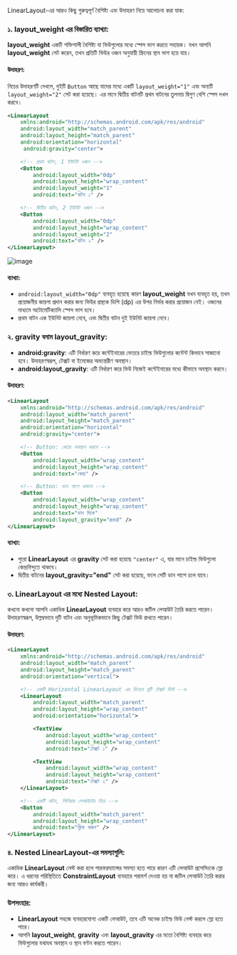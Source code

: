 LinearLayout-এর আরও কিছু গুরুত্বপূর্ণ বৈশিষ্ট্য এবং উদাহরণ নিয়ে আলোচনা করা যাক:

### ১. **layout_weight** এর বিস্তারিত ব্যাখ্যা:
**layout_weight** একটি শক্তিশালী বৈশিষ্ট্য যা ভিউগুলোর মধ্যে স্পেস ভাগ করতে সহায়ক। যখন আপনি **layout_weight** সেট করেন, তখন প্রতিটি ভিউর ওজন অনুযায়ী স্ক্রিনের স্থান ভাগ হয়ে যায়।

#### উদাহরণ:
নিচের উদাহরণটি দেখলে, দুইটি `Button` আছে যাদের মধ্যে একটি `layout_weight="1"` এবং অন্যটি `layout_weight="2"` সেট করা হয়েছে। এর মানে দ্বিতীয় বাটনটি প্রথম বাটনের তুলনায় দ্বিগুণ বেশি স্পেস দখল করবে।

```xml
<LinearLayout
    xmlns:android="http://schemas.android.com/apk/res/android"
    android:layout_width="match_parent"
    android:layout_height="match_parent"
    android:orientation="horizontal"
     android:gravity="center">

    <!-- প্রথম বাটন, 1 ইউনিট ওজন -->
    <Button
        android:layout_width="0dp"
        android:layout_height="wrap_content"
        android:layout_weight="1"
        android:text="বাটন ১" />

    <!-- দ্বিতীয় বাটন, 2 ইউনিট ওজন -->
    <Button
        android:layout_width="0dp"
        android:layout_height="wrap_content"
        android:layout_weight="2"
        android:text="বাটন ২" />
</LinearLayout>
```
![image](https://github.com/user-attachments/assets/18a7e062-055a-4209-8287-339213f1bb56)


#### ব্যাখ্যা:
- `android:layout_width="0dp"` ব্যবহৃত হয়েছে কারণ **layout_weight** যখন ব্যবহৃত হয়, তখন প্রয়োজনীয় জায়গা প্রদান করার জন্য ভিউর প্রস্থকে ডিপি (dp) এর উপর নির্ভর করার প্রয়োজন নেই। ওজনের মাধ্যমে অটোমেটিক্যালি স্পেস ভাগ হবে।
- প্রথম বাটন এক ইউনিট জায়গা নেবে, এবং দ্বিতীয় বাটন দুই ইউনিট জায়গা নেবে।

### ২. **gravity** বনাম **layout_gravity**:
- **android:gravity**: এটি নির্ধারণ করে কন্টেইনারের ভেতরে চাইল্ড ভিউগুলোর কন্টেন্ট কিভাবে সাজানো হবে। উদাহরণস্বরূপ, টেক্সট বা ইমেজের অভ্যন্তরীণ অবস্থান।
- **android:layout_gravity**: এটি নির্ধারণ করে ভিউ নিজেই কন্টেইনারের মধ্যে কীভাবে অবস্থান করবে।

#### উদাহরণ:
```xml
<LinearLayout
    xmlns:android="http://schemas.android.com/apk/res/android"
    android:layout_width="match_parent"
    android:layout_height="match_parent"
    android:orientation="horizontal"
    android:gravity="center">

    <!-- Button: কেন্দ্রে অবস্থান করবে -->
    <Button
        android:layout_width="wrap_content"
        android:layout_height="wrap_content"
        android:text="কেন্দ্র" />

    <!-- Button: ডান পাশে থাকবে -->
    <Button
        android:layout_width="wrap_content"
        android:layout_height="wrap_content"
        android:text="ডান দিকে"
        android:layout_gravity="end" />
</LinearLayout>
```

#### ব্যাখ্যা:
- পুরো **LinearLayout** এর **gravity** সেট করা হয়েছে `"center"` এ, যার মানে চাইল্ড ভিউগুলো কেন্দ্রবিন্দুতে থাকবে।
- দ্বিতীয় বাটনের **layout_gravity="end"** সেট করা হয়েছে, ফলে সেটি ডান পাশে চলে যাবে।

### ৩. **LinearLayout** এর মধ্যে Nested Layout:
কখনো কখনো আপনি একাধিক **LinearLayout** ব্যবহার করে আরও জটিল লেআউট তৈরি করতে পারেন। উদাহরণস্বরূপ, উল্লম্বভাবে দুটি বাটন এবং অনুভূমিকভাবে কিছু টেক্সট ভিউ রাখতে পারেন।

#### উদাহরণ:
```xml
<LinearLayout
    xmlns:android="http://schemas.android.com/apk/res/android"
    android:layout_width="match_parent"
    android:layout_height="match_parent"
    android:orientation="vertical">

    <!-- একটি Horizontal LinearLayout এর ভিতরে দুটি টেক্সট ভিউ -->
    <LinearLayout
        android:layout_width="match_parent"
        android:layout_height="wrap_content"
        android:orientation="horizontal">

        <TextView
            android:layout_width="wrap_content"
            android:layout_height="wrap_content"
            android:text="টেক্সট ১" />

        <TextView
            android:layout_width="wrap_content"
            android:layout_height="wrap_content"
            android:text="টেক্সট ২" />
    </LinearLayout>

    <!-- একটি বাটন, লিনিয়ার লেআউটের নিচে -->
    <Button
        android:layout_width="match_parent"
        android:layout_height="wrap_content"
        android:text="ক্লিক করুন" />
</LinearLayout>
```

### ৪. Nested LinearLayout-এর সমস্যাগুলি:
একাধিক **LinearLayout** নেস্ট করা হলে পারফরম্যান্সের সমস্যা হতে পারে কারণ এটি লেআউট প্রসেসিংকে স্লো করে। এ ধরনের পরিস্থিতিতে **ConstraintLayout** ব্যবহারে পরামর্শ দেওয়া হয় যা জটিল লেআউট তৈরি করার জন্য আরও কার্যকরী।

### উপসংহার:
- **LinearLayout** সহজে ব্যবহারযোগ্য একটি লেআউট, তবে এটি অনেক চাইল্ড ভিউ নেস্ট করলে স্লো হতে পারে।
- আপনি **layout_weight**, **gravity** এবং **layout_gravity** এর মতো বৈশিষ্ট্য ব্যবহার করে ভিউগুলোর যথাযথ অবস্থান ও স্থান বণ্টন করতে পারেন।
